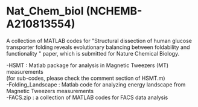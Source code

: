 # Nat_Chem_biol (NCHEMB-A210813554)

A collection of MATLAB codes for "Structural dissection of human glucose transporter folding reveals evolutionary balancing between foldability and functionality
" paper, which is submitted for Nature Chemical Biology.

-HSMT : Matlab package for analysis in Magnetic Tweezers (MT) measurements\
        (for sub-codes, please check the comment section of HSMT.m)\
-Folding_Landscape : Matlab code for analyzing energy landscape from Magnetic Tweezers measurements\
-FACS.zip : a collection of MATLAB codes for FACS data analysis
